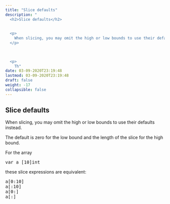 ```yaml
---
title: "Slice defaults"
description: "
  <h2>Slice defaults</h2>
  
  
  <p>
    When slicing, you may omit the high or low bounds to use their defaults instead.
  </p>
  

  
  <p>
    Th"
date: 03-09-2020T23:19:48
lastmod: 03-09-2020T23:19:48
draft: false
weight: -17
collapsible: false
---
```


  <h2>Slice defaults</h2>
  
  
  <p>
    When slicing, you may omit the high or low bounds to use their defaults instead.
  </p>
  

  
  <p>
    The default is zero for the low bound and the length of the slice for the high bound.
  </p>
  

  
  <p>
    For the array
  </p>
  

  
  <pre>var a [10]int</pre>
  

  
  <p>
    these slice expressions are equivalent:
  </p>
  

  
  <pre>a[0:10]
a[:10]
a[0:]
a[:]</pre>
  

	
		
	


                                                